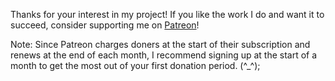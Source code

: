 Thanks for your interest in my project! If you like the work I do and want it to succeed, consider supporting me on [Patreon](https://www.patreon.com/AsahiMintia)!
                                                                                                                                
Note: Since Patreon charges doners at the start of their subscription and renews at the end of each month, I recommend signing up at the start of a month to get the most out of your first donation period. (^_^);
